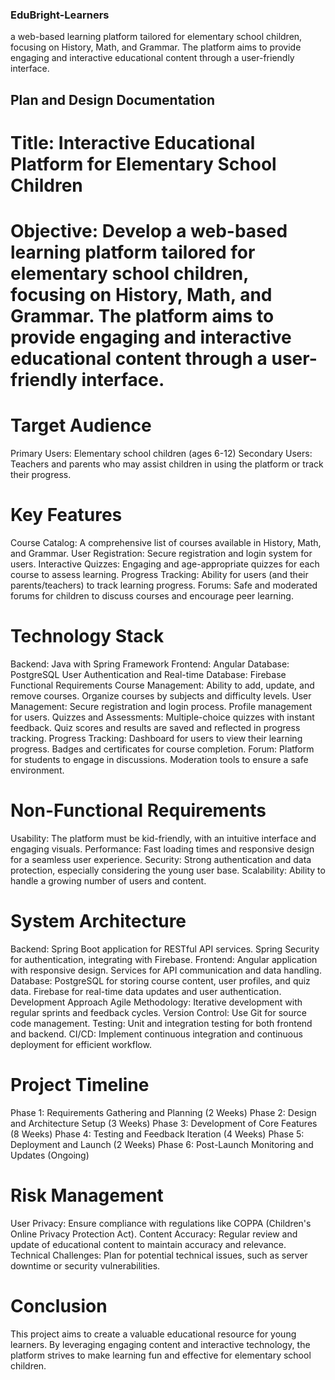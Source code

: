 ### EduBright-Learners
a web-based learning platform tailored for elementary school children, focusing on History, Math, and Grammar. The platform aims to provide engaging and interactive educational content through a user-friendly interface.

## Plan and Design Documentation
# Title: Interactive Educational Platform for Elementary School Children

# Objective: Develop a web-based learning platform tailored for elementary school children, focusing on History, Math, and Grammar. The platform aims to provide engaging and interactive educational content through a user-friendly interface.

# Target Audience
Primary Users: Elementary school children (ages 6-12)
Secondary Users: Teachers and parents who may assist children in using the platform or track their progress.
# Key Features
Course Catalog: A comprehensive list of courses available in History, Math, and Grammar.
User Registration: Secure registration and login system for users.
Interactive Quizzes: Engaging and age-appropriate quizzes for each course to assess learning.
Progress Tracking: Ability for users (and their parents/teachers) to track learning progress.
Forums: Safe and moderated forums for children to discuss courses and encourage peer learning.
# Technology Stack
Backend: Java with Spring Framework
Frontend: Angular
Database: PostgreSQL
User Authentication and Real-time Database: Firebase
Functional Requirements
Course Management:
Ability to add, update, and remove courses.
Organize courses by subjects and difficulty levels.
User Management:
Secure registration and login process.
Profile management for users.
Quizzes and Assessments:
Multiple-choice quizzes with instant feedback.
Quiz scores and results are saved and reflected in progress tracking.
Progress Tracking:
Dashboard for users to view their learning progress.
Badges and certificates for course completion.
Forum:
Platform for students to engage in discussions.
Moderation tools to ensure a safe environment.
# Non-Functional Requirements
Usability: The platform must be kid-friendly, with an intuitive interface and engaging visuals.
Performance: Fast loading times and responsive design for a seamless user experience.
Security: Strong authentication and data protection, especially considering the young user base.
Scalability: Ability to handle a growing number of users and content.
# System Architecture
Backend:
Spring Boot application for RESTful API services.
Spring Security for authentication, integrating with Firebase.
Frontend:
Angular application with responsive design.
Services for API communication and data handling.
Database:
PostgreSQL for storing course content, user profiles, and quiz data.
Firebase for real-time data updates and user authentication.
Development Approach
Agile Methodology: Iterative development with regular sprints and feedback cycles.
Version Control: Use Git for source code management.
Testing: Unit and integration testing for both frontend and backend.
CI/CD: Implement continuous integration and continuous deployment for efficient workflow.
# Project Timeline
Phase 1: Requirements Gathering and Planning (2 Weeks)
Phase 2: Design and Architecture Setup (3 Weeks)
Phase 3: Development of Core Features (8 Weeks)
Phase 4: Testing and Feedback Iteration (4 Weeks)
Phase 5: Deployment and Launch (2 Weeks)
Phase 6: Post-Launch Monitoring and Updates (Ongoing)
# Risk Management
User Privacy: Ensure compliance with regulations like COPPA (Children's Online Privacy Protection Act).
Content Accuracy: Regular review and update of educational content to maintain accuracy and relevance.
Technical Challenges: Plan for potential technical issues, such as server downtime or security vulnerabilities.
# Conclusion
This project aims to create a valuable educational resource for young learners. By leveraging engaging content and interactive technology, the platform strives to make learning fun and effective for elementary school children.
